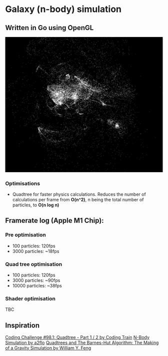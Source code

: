 # Galaxy (n-body) simulation
## Written in Go using OpenGL

![alt text](<screenshot.png>)



### Optimisations
- Quadtree for faster physics calculations. Reduces the number of calculations per frame from **O(n^2)**, n being the total number of particles, to **O(n log n)**


## Framerate log (Apple M1 Chip):
### Pre optimisation
- 100 particles: 120fps
- 3000 particles: ~18fps
### Quad tree optimisation
- 100 particles: 120fps
- 3000 particles: ~90fps
- 10000 particles: ~38fps
### Shader optimisation
TBC



## Inspiration
[Coding Challenge #98.1: Quadtree - Part 1 / 2 by Coding Train](https://youtu.be/OJxEcs0w_kE?si=41RXxOhwx0NRP2C0)
[N-Body Simulation by a2flo](https://youtu.be/DoLe1c-eokI?si=aGGQCvkAPzL-Xjbu)
[Quadtrees and The Barnes-Hut Algorithm: The Making of a Gravity Simulation by William Y. Feng](https://www.youtube.com/watch?v=tOlKLJ4WmSE)
